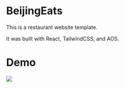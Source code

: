 # BeijingEats
This is a restaurant website template. 

It was built with React, TailwindCSS, and AOS.

# Demo

<img src="image2.gif">
